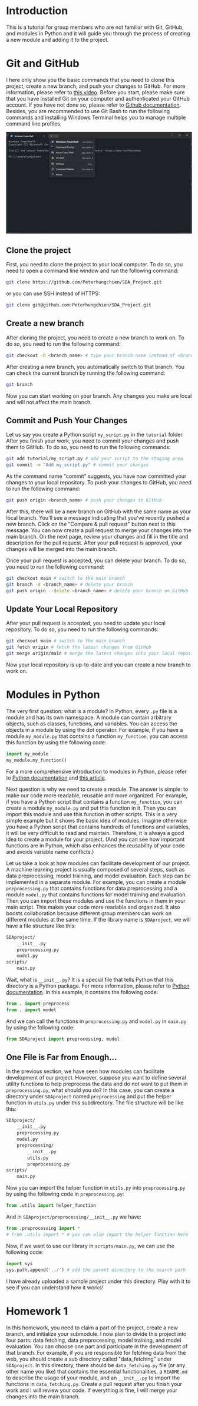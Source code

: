 # Introduction
This is a tutorial for group members who are not familiar with Git, GitHub, and modules in Python and it will guide you through the process of creating a new module and adding it to the project.

# Git and GitHub
I here only show you the basic commands that you need to clone this project, create a new branch, and push your changes to GitHub. For more information, please refer to [this video](https://www.youtube.com/watch?v=RGOj5yH7evk). Before you start, please make sure that you have installed Git on your computer and authenticated your GitHub account. If you have not done so, please refer to [Github documentation](https://docs.github.com/en/get-started/quickstart/set-up-git). Besides, you are recommended to use Git Bash to run the following commands and installing Windows Terminal helps you to manage multiple command line profiles.

![Run Git Bash from Windows Terminal](windows_terminal.png)

## Clone the project
First, you need to clone the project to your local computer. To do so, you need to open a command line window and run the following command:

```bash
git clone https://github.com/Peterhungchien/SDA_Project.git
```
or you can use SSH instead of HTTPS:

```bash
git clone git@github.com:Peterhungchien/SDA_Project.git
```

## Create a new branch
After cloning the project, you need to create a new branch to work on. To do so, you need to run the following command:

```bash
git checkout -b <branch_name> # type your branch name instead of <branch_name>
```

After creating a new branch, you automatically switch to that branch. You can check the current branch by running the following command:

```bash
git branch
```

Now you can start working on your branch. Any changes you make are local and will not affect the main branch.

## Commit and Push Your Changes
Let us say you create a Python script `my_script.py` in the `tutorial` folder. After you finish your work, you need to commit your changes and push them to GitHub. To do so, you need to run the following commands:

```bash
git add tutorial/my_script.py # add your script to the staging area
git commit -m "Add my_script.py" # commit your changes
```

As the command name "commit" suggests, you have now committed your changes to your local repository. To push your changes to GitHub, you need to run the following command:

```bash
git push origin <branch_name> # push your changes to GitHub
```

After this, there will be a new branch on GitHub with the same name as your local branch. You'll see a message indicating that you've recently pushed a new branch. Click on the "Compare & pull request" button next to this message. You can now create a pull request to merge your changes into the main branch. On the next page, review your changes and fill in the title and description for the pull request. After your pull request is approved, your changes will be merged into the main branch.

Once your pull request is accepted, you can delete your branch. To do so, you need to run the following command:

```bash
git checkout main # switch to the main branch
git branch -d <branch_name> # delete your branch
git push origin --delete <branch_name> # delete your branch on GitHub
```

## Update Your Local Repository
After your pull request is accepted, you need to update your local repository. To do so, you need to run the following commands:

```bash
git checkout main # switch to the main branch
git fetch origin # fetch the latest changes from GitHub
git merge origin/main # merge the latest changes into your local repository
```

Now your local repository is up-to-date and you can create a new branch to work on.

# Modules in Python
The very first question: what is a module? In Python, every `.py` file is a module and has its own namespace. A module can contain arbitrary objects, such as classes, functions, and variables. You can access the objects in a module by using the dot operator. For example, if you have a module `my_module.py` that contains a function `my_function`, you can access this function by using the following code:

```python
import my_module
my_module.my_function()
```

For a more comprehensive introduction to modules in Python, please refer to [Python documentation](https://docs.python.org/3/tutorial/modules.html) and [this article](https://realpython.com/python-modules-packages/).

Next question is why we need to create a module. The answer is simple: to make our code more readable, reusable and more organized. For example, if you have a Python script that contains a function `my_function`, you can create a module `my_module.py` and put this function in it. Then you can import this module and use this function in other scripts. This is a very simple example but it shows the basic idea of modules. Imagine otherwise you have a Python script that contains hundreds of functions and variables, it will be very difficult to read and maintain. Therefore, it is always a good idea to create a module for your project. (And you can see how important functions are in Python, which also enhances the reusability of your code and avoids variable name conflicts.)

Let us take a look at how modules can facilitate development of our project. A machine learning project is usually composed of several steps, such as data preprocessing, model training, and model evaluation. Each step can be implemented in a separate module. For example, you can create a module `preprocessing.py` that contains functions for data preprocessing and a module `model.py` that contains functions for model training and evaluation. Then you can import these modules and use the functions in them in your main script. This makes your code more readable and organized. It also boosts collaboration because different group members can work on different modules at the same time. If the library name is `SDAproject`, we will have a file structure like this:

```bash
SDAproject/
    __init__.py
    preprocessing.py
    model.py
scripts/
    main.py
```

Wait, what is `__init__.py`? It is a special file that tells Python that this directory is a Python package. For more information, please refer to [Python documentation](https://docs.python.org/3/tutorial/modules.html#packages). In this example, it contains the following code:

```python
from . import preprocess
from . import model
```

And we can call the functions in `preprocessing.py` and `model.py` in `main.py` by using the following code:

```python
from SDAproject import preprocessing, model
```

## One File is Far from Enough...
In the previous section, we have seen how modules can facilitate development of our project. However, suppose you want to define several utility functions to help preprocess the data and do not want to put them in `preprocessing.py`, what should you do? In this case, you can create a directory under `SDAproject` named `preprocessing` and put the helper function in `utils.py` under this subdirectory. 
The file structure will be like this:

```bash
SDAproject/
    __init__.py
    preprocessing.py
    model.py
    preprocessing/
        __init__.py
        utils.py
        preprocessing.py
scripts/
    main.py
```

Now you can import the helper function in `utils.py` into `preprocessing.py` by using the following code in `preprocessing.py`:

```python
from .utils import helper_function
```

And in `SDAproject/preprocessing/__init__.py` we have:

```python
from .preprocessing import *
# from .utils import * # you can also import the helper function here
```

Now, if we want to use our library in `scripts/main.py`, we can use the following code:

```python
import sys
sys.path.append('../') # add the parent directory to the search path
```

I have already uploaded a sample project under this directory. Play with it to see if you can understand how it works!

# Homework 1
In this homework, you need to claim a part of the project, create a new branch, and initialize your submodule. I now plan to divide this project into four parts: data fetching, data preprocessing, model training, and model evaluation. You can choose one part and participate in the development of that branch. For example, if you are responsible for fetching data from the web, you should create a sub directory called "data_fetching" under `SDAproject`. In this directory, there should be `data_fetching.py` file (or any other name you like) that contains the essential functionalities, a `README.md` to describe the usage of your module, and an `__init__.py` to import the functions in `data_fetching.py`. Create a pull request after you finish your work and I will review your code. If everything is fine, I will merge your changes into the main branch.